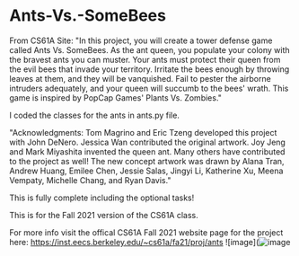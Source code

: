 # Ants-Vs.-SomeBees
From CS61A Site: "In this project, you will create a tower defense game called Ants Vs. SomeBees. As the ant queen, you populate your colony with the bravest ants you can muster. Your ants must protect their queen from the evil bees that invade your territory. Irritate the bees enough by throwing leaves at them, and they will be vanquished. Fail to pester the airborne intruders adequately, and your queen will succumb to the bees' wrath. This game is inspired by PopCap Games' Plants Vs. Zombies."

I coded the classes for the ants in ants.py file.

"Acknowledgments: Tom Magrino and Eric Tzeng developed this project with John DeNero. Jessica Wan contributed the original artwork. Joy Jeng and Mark Miyashita invented the queen ant. Many others have contributed to the project as well!
The new concept artwork was drawn by Alana Tran, Andrew Huang, Emilee Chen, Jessie Salas, Jingyi Li, Katherine Xu, Meena Vempaty, Michelle Chang, and Ryan Davis."

This is fully complete including the optional tasks!

This is for the Fall 2021 version of the CS61A class.

For more info visit the offical CS61A Fall 2021 website page for the project here: https://inst.eecs.berkeley.edu/~cs61a/fa21/proj/ants
![image](![image](https://user-images.githubusercontent.com/25497318/183307022-b360addd-93e3-4ace-95bc-efb1aada0c2c.png)

